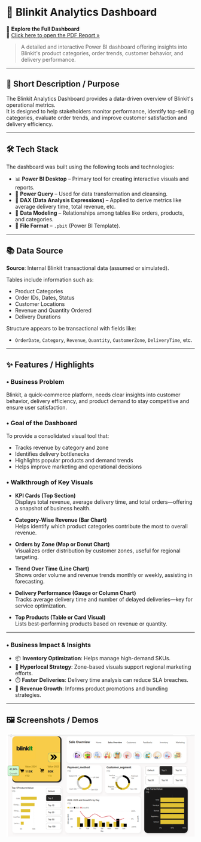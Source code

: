 # 🛒 Blinkit Analytics Dashboard

🚀 **Explore the Full Dashboard**  
📄 [Click here to open the PDF Report »](./BlinkitDashboard.pdf)

> A detailed and interactive Power BI dashboard offering insights into Blinkit's product categories, order trends, customer behavior, and delivery performance.

---

## 📌 Short Description / Purpose

The Blinkit Analytics Dashboard provides a data-driven overview of Blinkit's operational metrics.  
It is designed to help stakeholders monitor performance, identify top-selling categories, evaluate order trends, and improve customer satisfaction and delivery efficiency.

---

## 🛠️ Tech Stack

The dashboard was built using the following tools and technologies:

- 📊 **Power BI Desktop** – Primary tool for creating interactive visuals and reports.  
- 🔄 **Power Query** – Used for data transformation and cleansing.  
- 📐 **DAX (Data Analysis Expressions)** – Applied to derive metrics like average delivery time, total revenue, etc.  
- 🧩 **Data Modeling** – Relationships among tables like orders, products, and categories.  
- 📁 **File Format** – `.pbit` (Power BI Template).

---

## 📚 Data Source

**Source**: Internal Blinkit transactional data (assumed or simulated).

Tables include information such as:
- Product Categories
- Order IDs, Dates, Status
- Customer Locations
- Revenue and Quantity Ordered
- Delivery Durations

Structure appears to be transactional with fields like:
- `OrderDate`, `Category`, `Revenue`, `Quantity`, `CustomerZone`, `DeliveryTime`, etc.

---

## ✨ Features / Highlights

### • Business Problem  
Blinkit, a quick-commerce platform, needs clear insights into customer behavior, delivery efficiency, and product demand to stay competitive and ensure user satisfaction.

### • Goal of the Dashboard  
To provide a consolidated visual tool that:
- Tracks revenue by category and zone  
- Identifies delivery bottlenecks  
- Highlights popular products and demand trends  
- Helps improve marketing and operational decisions

### • Walkthrough of Key Visuals

- **KPI Cards (Top Section)**  
  Displays total revenue, average delivery time, and total orders—offering a snapshot of business health.

- **Category-Wise Revenue (Bar Chart)**  
  Helps identify which product categories contribute the most to overall revenue.

- **Orders by Zone (Map or Donut Chart)**  
  Visualizes order distribution by customer zones, useful for regional targeting.

- **Trend Over Time (Line Chart)**  
  Shows order volume and revenue trends monthly or weekly, assisting in forecasting.

- **Delivery Performance (Gauge or Column Chart)**  
  Tracks average delivery time and number of delayed deliveries—key for service optimization.

- **Top Products (Table or Card Visual)**  
  Lists best-performing products based on revenue or quantity.

---

### • Business Impact & Insights

- 📦 **Inventory Optimization**: Helps manage high-demand SKUs.  
- 📍 **Hyperlocal Strategy**: Zone-based visuals support regional marketing efforts.  
- ⏱️ **Faster Deliveries**: Delivery time analysis can reduce SLA breaches.  
- 💸 **Revenue Growth**: Informs product promotions and bundling strategies.

---

## 🖼️ Screenshots / Demos
[![Dashboard Preview](./preview.png)](./preview.png)


